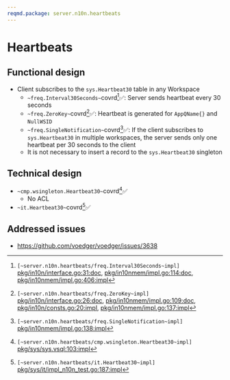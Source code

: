 ```yaml
---
reqmd.package: server.n10n.heartbeats
---
```


# Heartbeats

## Functional design

- Client subscribes to the `sys.Heartbeat30` table in any Workspace
  - `~freq.Interval30Seconds~`covrd[^1]✅: Server sends heartbeat every 30 seconds
  - `~freq.ZeroKey~`covrd[^2]✅:  Heartbeat is generated for `AppQName{}` and `NullWSID`
  - `~freq.SingleNotification~`covrd[^4]✅: If the client subscribes to `sys.Heartbeat30` in multiple workspaces, the server sends only one heartbeat per 30 seconds to the client
  - It is not necessary to insert a record to the `sys.Heartbeat30` singleton

## Technical design

- `~cmp.wsingleton.Heartbeat30~`covrd[^5]✅
  - No ACL
- `~it.Heartbeat30~`covrd[^6]✅

[^1]: `[~server.n10n.heartbeats/freq.Interval30Seconds~impl]` [pkg/in10n/interface.go:31:doc](https://github.com/voedger/voedger/blob/main/pkg/in10n/interface.go#L31), [pkg/in10nmem/impl.go:114:doc](https://github.com/voedger/voedger/blob/main/pkg/in10nmem/impl.go#L114), [pkg/in10nmem/impl.go:406:impl](https://github.com/voedger/voedger/blob/main/pkg/in10nmem/impl.go#L406)
[^2]: `[~server.n10n.heartbeats/freq.ZeroKey~impl]` [pkg/in10n/interface.go:26:doc](https://github.com/voedger/voedger/blob/main/pkg/in10n/interface.go#L26), [pkg/in10nmem/impl.go:109:doc](https://github.com/voedger/voedger/blob/main/pkg/in10nmem/impl.go#L109), [pkg/in10n/consts.go:20:impl](https://github.com/voedger/voedger/blob/main/pkg/in10n/consts.go#L20), [pkg/in10nmem/impl.go:137:impl](https://github.com/voedger/voedger/blob/main/pkg/in10nmem/impl.go#L137)
[^4]: `[~server.n10n.heartbeats/freq.SingleNotification~impl]` [pkg/in10nmem/impl.go:138:impl](https://github.com/voedger/voedger/blob/main/pkg/in10nmem/impl.go#L138)
[^5]: `[~server.n10n.heartbeats/cmp.wsingleton.Heartbeat30~impl]` [pkg/sys/sys.vsql:103:impl](https://github.com/voedger/voedger/blob/main/pkg/sys/sys.vsql#L103)
[^6]: `[~server.n10n.heartbeats/it.Heartbeat30~impl]` [pkg/sys/it/impl_n10n_test.go:187:impl](https://github.com/voedger/voedger/blob/main/pkg/sys/it/impl_n10n_test.go#L187)

## Addressed issues

- https://github.com/voedger/voedger/issues/3638

